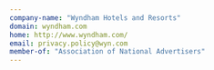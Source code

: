 ```yaml
---
company-name: "Wyndham Hotels and Resorts"
domain: wyndham.com
home: http://www.wyndham.com/
email: privacy.policy@wyn.com
member-of: "Association of National Advertisers"
---
```




